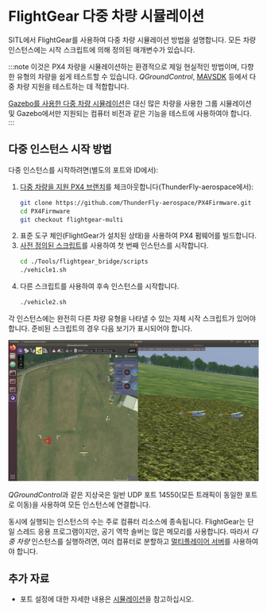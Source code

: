 # FlightGear 다중 차량 시뮬레이션

SITL에서 FlightGear를 사용하여 다중 차량 시뮬레이션 방법을 설명합니다. 모든 차량 인스턴스에는 시작 스크립트에 의해 정의된 매개변수가 있습니다.

:::note
이것은 PX4 차량을 시뮬레이션하는 환경적으로 제일 현실적인 방법이며,  다향한 유형의 차량을 쉽게 테스트할 수 있습니다. *QGroundControl*, [MAVSDK](https://mavsdk.mavlink.io/) 등에서 다중 차량 지원을 테스트하는 데 적합합니다.

[Gazebo를 사용한 다중 차량 시뮬레이션](../simulation/multi-vehicle-simulation.md)은 대신 많은 차량을 사용한 그룹 시뮬레이션 및 Gazebo에서만 지원되는 컴퓨터 비전과 같은 기능을 테스트에 사용하여야 합니다.
:::

## 다중 인스턴스 시작 방법

다중 인스턴스를 시작하려면(별도의 포트와 ID에서):

1. [다중 차량을 지원 PX4 브랜치](https://github.com/ThunderFly-aerospace/PX4Firmware/tree/flightgear-multi)를 체크아웃합니다(ThunderFly-aerospace에서):
   ```bash
   git clone https://github.com/ThunderFly-aerospace/PX4Firmware.git
   cd PX4Firmware
   git checkout flightgear-multi  
   ```
1. 표준 도구 체인(FlightGear가 설치된 상태)을 사용하여 PX4 펌웨어를 빌드합니다.
1. [사전 정의된 스크립트](https://github.com/ThunderFly-aerospace/PX4-FlightGear-Bridge/tree/master/scripts)를 사용하여 첫 번째 인스턴스를 시작합니다.
   ```bash
   cd ./Tools/flightgear_bridge/scripts
   ./vehicle1.sh
   ```
1. 다른 스크립트를 사용하여 후속 인스턴스를 시작합니다.
   ```bash
   ./vehicle2.sh
   ```

각 인스턴스에는 완전히 다른 차량 유형을 나타낼 수 있는 자체 시작 스크립트가 있어야 합니다. 준비된 스크립트의 경우 다음 보기가 표시되어야 합니다.

![PX4 SITL과 FlightGear를 사용한 다중 차량 시뮬레이션](../../assets/simulation/flightgear/flightgear-multi-vehicle-sitl.jpg)

*QGroundControl*과 같은 지상국은 일반 UDP 포트 14550(모든 트래픽이 동일한 포트로 이동)을 사용하여 모든 인스턴스에 연결합니다.

동시에 실행되는 인스턴스의 수는 주로 컴퓨터 리소스에 종속됩니다. FlightGear는 단일 스레드 응용 프로그램이지만, 공기 역학 솔버는 많은 메모리를 사용합니다. 따라서 *다중 차량* 인스턴스를 실행하려면, 여러 컴퓨터로 분할하고 [멀티플레이어 서버](https://wiki.flightgear.org/Howto:Multiplayer)를 사용하여야 합니다.

## 추가 자료

* 포트 설정에 대한 자세한 내용은 [시뮬레이션](../simulation/README.md)을 참고하십시오.
